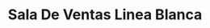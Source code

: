 ---
title: "Sala De Ventas Linea Blanca"
url: /boquete/sala-de-ventas-linea-blanca/
shop: hardware
---